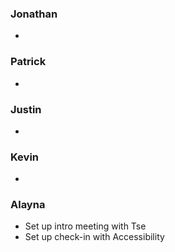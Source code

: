 ### Jonathan
- 
### Patrick
- 
### Justin
- 
### Kevin
- 
### Alayna
- Set up intro meeting with Tse
- Set up check-in with Accessibility

